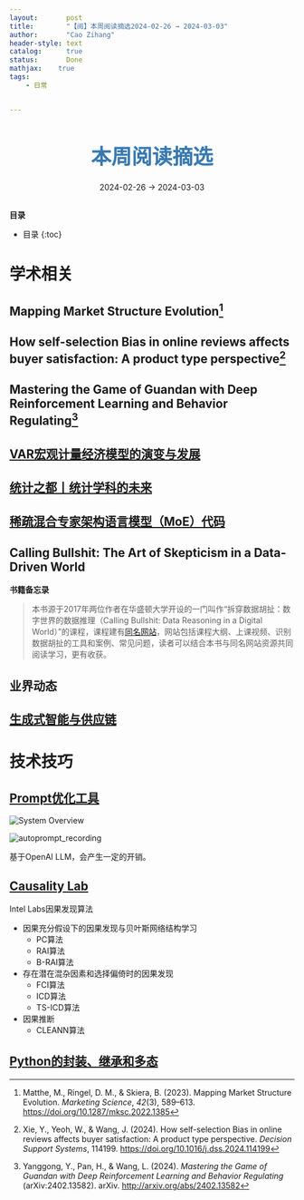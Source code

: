 ```yaml
---
layout:       post
title:        "【阅】本周阅读摘选2024-02-26 → 2024-03-03"
author:       "Cao Zihang"
header-style: text
catalog:      true
status:		  Done
mathjax: 	true
tags:
    - 日常


---
```


<center style="margin-bottom: 20px; margin-top: 50px"><font color="#3879B1" style="line-height: 1.4;font-weight: 700;font-size: 36px;box-sizing: border-box; ">本周阅读摘选</font></center>

<center style=" margin-bottom: 30px;">2024-02-26 → 2024-03-03</center>

<font style="font-weight: bold;">目录</font>

* 目录
{:toc}
# 学术相关

## Mapping Market Structure Evolution[^1]



## How self-selection Bias in online reviews affects buyer satisfaction: A product type perspective[^2]



## Mastering the Game of Guandan with Deep Reinforcement Learning and Behavior Regulating[^3]



## [VAR宏观计量经济模型的演变与发展](https://mp.weixin.qq.com/s/qQ0jkr_KI5C0rD7OzqmAUw)



## [统计之都丨统计学科的未来](https://mp.weixin.qq.com/s/88WfRIt4xeiYxlw67nPqlw)



## [稀疏混合专家架构语言模型（MoE）代码](https://mp.weixin.qq.com/s/BNk1JwGimRbuUdvF9mfsoA)



## Calling Bullshit: The Art of Skepticism in a Data-Driven World

**书籍备忘录**

> 本书源于2017年两位作者在华盛顿大学开设的一门叫作“拆穿数据胡扯：数字世界的数据推理（Calling Bullshit: Data Reasoning in a Digital World）”的课程，课程建有[同名网站](https://callingbullshit.org/index.html)，网站包括课程大纲、上课视频、识别数据胡扯的工具和案例、常见问题，读者可以结合本书与同名网站资源共同阅读学习，更有收获。

## 业界动态

## [生成式智能与供应链](https://mp.weixin.qq.com/s/Yatv1tqXwx6I-2CGon3wkA)



# 技术技巧

## [Prompt优化工具](https://github.com/Eladlev/AutoPrompt)

![System Overview](https://img.caozihang.com/img/202403021807361.png)

![autoprompt_recording](https://img.caozihang.com/img/202403021808428.gif)

基于OpenAI LLM，会产生一定的开销。

## [Causality Lab](https://github.com/IntelLabs/causality-lab)

Intel Labs因果发现算法

- 因果充分假设下的因果发现与贝叶斯网络结构学习
  - PC算法
  - RAI算法
  - B-RAI算法
- 存在潜在混杂因素和选择偏倚时的因果发现
  - FCI算法
  - ICD算法
  - TS-ICD算法
- 因果推断
  - CLEANN算法

## [Python的封装、继承和多态](https://mp.weixin.qq.com/s/dj6CIYAEIAZj2Mi3kVqWMA)



[^1]: Matthe, M., Ringel, D. M., & Skiera, B. (2023). Mapping Market Structure Evolution. *Marketing Science*, *42*(3), 589–613. https://doi.org/10.1287/mksc.2022.1385
[^2]: Xie, Y., Yeoh, W., & Wang, J. (2024). How self-selection Bias in online reviews affects buyer satisfaction: A product type perspective. *Decision Support Systems*, 114199. https://doi.org/10.1016/j.dss.2024.114199
[^3]: Yanggong, Y., Pan, H., & Wang, L. (2024). *Mastering the Game of Guandan with Deep Reinforcement Learning and Behavior Regulating* (arXiv:2402.13582). arXiv. http://arxiv.org/abs/2402.13582
